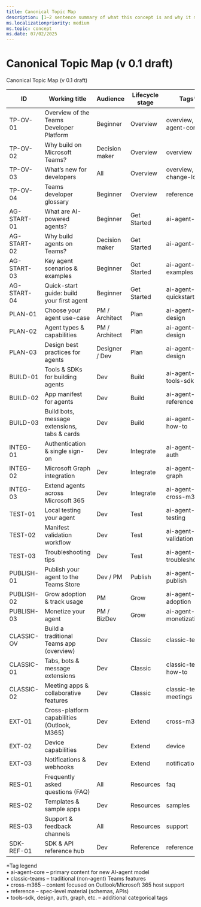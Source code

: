 ```yaml
---
title: Canonical Topic Map
description: [1–2 sentence summary of what this concept is and why it matters]  
ms.localizationpriority: medium  
ms.topic: concept  
ms.date: 07/02/2025  
---
```


# Canonical Topic Map (v 0.1 draft)

Canonical Topic Map (v 0.1 draft)

| ID | Working title | Audience | Lifecycle stage | Tags* |
|----|---------------|----------|-----------------|-------|
| TP-OV-01 | Overview of the Teams Developer Platform | Beginner | Overview | overview, ai-agent-core |
| TP-OV-02 | Why build on Microsoft Teams? | Decision maker | Overview | overview |
| TP-OV-03 | What’s new for developers | All | Overview | overview, change-log |
| TP-OV-04 | Teams developer glossary | Beginner | Overview | reference |
| AG-START-01 | What are AI-powered agents? | Beginner | Get Started | ai-agent-core |
| AG-START-02 | Why build agents on Teams? | Decision maker | Get Started | ai-agent-core |
| AG-START-03 | Key agent scenarios & examples | Beginner | Get Started | ai-agent-core, examples |
| AG-START-04 | Quick-start guide: build your first agent | Beginner | Get Started | ai-agent-core, quickstart |
| PLAN-01 | Choose your agent use-case | PM / Architect | Plan | ai-agent-core, design |
| PLAN-02 | Agent types & capabilities | PM / Architect | Plan | ai-agent-core, design |
| PLAN-03 | Design best practices for agents | Designer / Dev | Plan | ai-agent-core, design |
| BUILD-01 | Tools & SDKs for building agents | Dev | Build | ai-agent-core, tools-sdk |
| BUILD-02 | App manifest for agents | Dev | Build | ai-agent-core, reference |
| BUILD-03 | Build bots, message extensions, tabs & cards | Dev | Build | ai-agent-core, how-to |
| INTEG-01 | Authentication & single sign-on | Dev | Integrate | ai-agent-core, auth |
| INTEG-02 | Microsoft Graph integration | Dev | Integrate | ai-agent-core, graph |
| INTEG-03 | Extend agents across Microsoft 365 | Dev | Integrate | ai-agent-core, cross-m365 |
| TEST-01 | Local testing your agent | Dev | Test | ai-agent-core, testing |
| TEST-02 | Manifest validation workflow | Dev | Test | ai-agent-core, validation |
| TEST-03 | Troubleshooting tips | Dev | Test | ai-agent-core, troubleshooting |
| PUBLISH-01 | Publish your agent to the Teams Store | Dev / PM | Publish | ai-agent-core, publish |
| PUBLISH-02 | Grow adoption & track usage | PM | Grow | ai-agent-core, adoption |
| PUBLISH-03 | Monetize your agent | PM / BizDev | Grow | ai-agent-core, monetization |
| CLASSIC-OV | Build a traditional Teams app (overview) | Dev | Classic | classic-teams |
| CLASSIC-01 | Tabs, bots & message extensions | Dev | Classic | classic-teams, how-to |
| CLASSIC-02 | Meeting apps & collaborative features | Dev | Classic | classic-teams, meetings |
| EXT-01 | Cross-platform capabilities (Outlook, M365) | Dev | Extend | cross-m365 |
| EXT-02 | Device capabilities | Dev | Extend | device |
| EXT-03 | Notifications & webhooks | Dev | Extend | notifications |
| RES-01 | Frequently asked questions (FAQ) | All | Resources | faq |
| RES-02 | Templates & sample apps | Dev | Resources | samples |
| RES-03 | Support & feedback channels | All | Resources | support |
| SDK-REF-01 | SDK & API reference hub | Dev | Reference | reference |

*Tag legend  
• ai-agent-core – primary content for new AI-agent model  
• classic-teams – traditional (non-agent) Teams features  
• cross-m365 – content focused on Outlook/Microsoft 365 host support  
• reference – spec-level material (schemas, APIs)  
• tools-sdk, design, auth, graph, etc. – additional categorical tags
